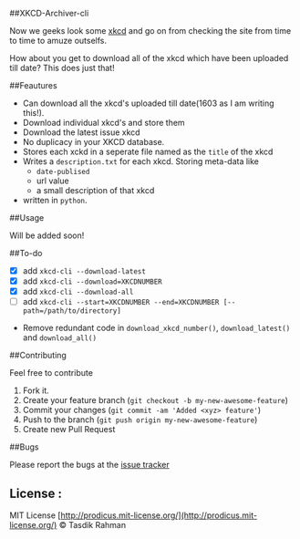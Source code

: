##XKCD-Archiver-cli



Now we geeks look some [xkcd](https://xkcd.com/) and go on from checking the site from time to time to amuze outselfs. 

How about you get to download all of the xkcd which have been uploaded till date? This does just that!

##Feautures

- Can download all the xkcd's uploaded till date(1603 as I am writing this!).
- Download individual xkcd's and store them
- Download the latest issue xkcd 
- No duplicacy in your XKCD database. 
- Stores each xckd in a seperate file named as the `title` of the xkcd
- Writes a `description.txt` for each xkcd. Storing meta-data like 
    - `date-publised`
    - url value
    - a small description of that xkcd
- written in `python`. 

##Usage

Will be added soon!

##To-do

- [x] add `xkcd-cli --download-latest`
- [x] add `xkcd-cli --download=XKCDNUMBER`
- [x] add `xkcd-cli --download-all`
- [ ] add `xkcd-cli --start=XKCDNUMBER --end=XKCDNUMBER [--path=/path/to/directory]`
- Remove redundant code in `download_xkcd_number()`, `download_latest()` and `download_all()`

##Contributing

Feel free to contribute

1. Fork it.
2. Create your feature branch (`git checkout -b my-new-awesome-feature`)
3. Commit your changes (`git commit -am 'Added <xyz> feature'`)
4. Push to the branch (`git push origin my-new-awesome-feature`)
5. Create new Pull Request

##Bugs

Please report the bugs at the [issue tracker](https://github.com/prodicus/xkcd-archiver/issues)

## License :

MIT License [http://prodicus.mit-license.org/](http://prodicus.mit-license.org/) &copy; Tasdik Rahman